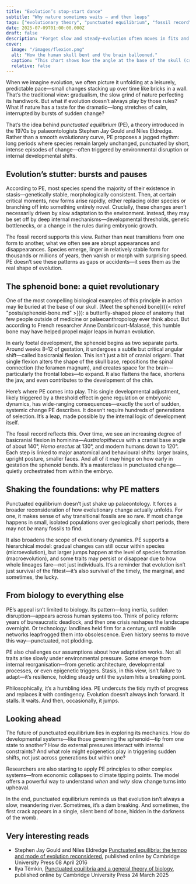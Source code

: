 ```yaml
---
title: "Evolution’s stop-start dance"
subtitle: "Why nature sometimes waits — and then leaps"
tags: ["evolutionary theory", "punctuated equilibrium", "fossil record", "developmental biology", "Stephen Jay Gould", "macroevolution", "nonlinear change"]
date: 2025-07-09T01:00:00.000Z
draft: false
description: "Forget slow and steady—evolution often moves in fits and starts. From fossil patterns to the sphenoid bone, punctuated equilibrium explains how sudden change shapes species, systems, and even society."
cover:
  image: "/images/flexion.png"
  alt: "How the human skull bent and the brain ballooned." 
  caption: "This chart shows how the angle at the base of the skull (cranial base flexion) gradually decreased over millions of years—from early apes to modern humans—while brain size expanded dramatically. The more the skull base flexed, the more room there was for the brain to grow, especially the frontal lobes. Together, these shifts helped shape our upright posture, flatter faces, and, eventually, our capacity for language and abstract thought."
  relative: false 
---
```


When we imagine evolution, we often picture it unfolding at a leisurely, predictable pace—small changes stacking up over time like bricks in a wall. That’s the traditional view: gradualism, the slow grind of nature perfecting its handiwork. But what if evolution doesn’t always play by those rules? What if nature has a taste for the dramatic—long stretches of calm, interrupted by bursts of sudden change?

That’s the idea behind *punctuated equilibrium* (PE), a theory introduced in the 1970s by palaeontologists Stephen Jay Gould and Niles Eldredge. Rather than a smooth evolutionary curve, PE proposes a jagged rhythm: long periods where species remain largely unchanged, punctuated by short, intense episodes of change—often triggered by environmental disruption or internal developmental shifts.

## Evolution’s stutter: bursts and pauses

According to PE, most species spend the majority of their existence in stasis—genetically stable, morphologically consistent. Then, at certain critical moments, new forms arise rapidly, either replacing older species or branching off into something entirely novel. Crucially, these changes aren’t necessarily driven by slow adaptation to the environment. Instead, they may be set off by deep internal mechanisms—developmental thresholds, genetic bottlenecks, or a change in the rules during embryonic growth.

The fossil record supports this view. Rather than neat transitions from one form to another, what we often see are abrupt appearances and disappearances. Species emerge, linger in relatively stable form for thousands or millions of years, then vanish or morph with surprising speed. PE doesn’t see these patterns as gaps or accidents—it sees them as the real shape of evolution.

## The sphenoid bone: a quiet revolutionary

One of the most compelling biological examples of this principle in action may lie buried at the base of our skull. 
[Meet the sphenoid bone]({{< relref "posts/sphenoid-bone.md" >}}): a butterfly-shaped piece of anatomy that few people outside of medicine or palaeoanthropology ever think about. But according to French researcher Anne Dambricourt-Malassé, this humble bone may have helped propel major leaps in human evolution.

In early foetal development, the sphenoid begins as two separate parts. Around weeks 8–12 of gestation, it undergoes a subtle but critical angular shift—called basicranial flexion. This isn’t just a bit of cranial origami. That single flexion alters the shape of the skull base, repositions the spinal connection (the foramen magnum), and creates space for the brain—particularly the frontal lobes—to expand. It also flattens the face, shortens the jaw, and even contributes to the development of the chin.

Here’s where PE comes into play. This single developmental adjustment, likely triggered by a threshold effect in gene regulation or embryonic dynamics, has wide-ranging consequences—exactly the sort of sudden, systemic change PE describes. It doesn’t require hundreds of generations of selection. It’s a leap, made possible by the internal logic of development itself.

The fossil record reflects this. Over time, we see an increasing degree of basicranial flexion in hominins—*Australopithecus* with a cranial base angle of about 140°, *Homo erectus* at 130°, and modern humans down to 120°. Each step is linked to major anatomical and behavioural shifts: larger brains, upright posture, smaller faces. And all of it may hinge on how early in gestation the sphenoid bends. It’s a masterclass in punctuated change—quietly orchestrated from within the embryo.

## Shaking the foundations: why PE matters

Punctuated equilibrium doesn’t just shake up palaeontology. It forces a broader reconsideration of how evolutionary change actually unfolds. For one, it makes sense of why transitional fossils are so rare. If most change happens in small, isolated populations over geologically short periods, there may not *be* many fossils to find.

It also broadens the scope of evolutionary dynamics. PE supports a hierarchical model: gradual changes can still occur within species (microevolution), but larger jumps happen at the level of species formation (macroevolution), and some traits may persist or disappear due to how whole lineages fare—not just individuals. It’s a reminder that evolution isn’t just survival of the fittest—it’s also survival of the timely, the marginal, and sometimes, the lucky.

## From biology to everything else

PE’s appeal isn’t limited to biology. Its pattern—long inertia, sudden disruption—appears across human systems too. Think of policy reform: years of bureaucratic deadlock, and then one crisis reshapes the landscape overnight. Or technology: landlines held firm for a century, until mobile networks leapfrogged them into obsolescence. Even history seems to move this way—punctuated, not plodding.

PE also challenges our assumptions about how adaptation works. Not all traits arise slowly under environmental pressure. Some emerge from internal reorganisation—from genetic architecture, developmental processes, or even epigenetic triggers. Stasis, in this view, isn’t failure to adapt—it’s resilience, holding steady until the system hits a breaking point.

Philosophically, it’s a humbling idea. PE undercuts the tidy myth of progress and replaces it with contingency. Evolution doesn’t always inch forward. It stalls. It waits. And then, occasionally, it jumps.

## Looking ahead

The future of punctuated equilibrium lies in exploring its mechanics. How do developmental systems—like those governing the sphenoid—tip from one state to another? How do external pressures interact with internal constraints? And what role might epigenetics play in triggering sudden shifts, not just across generations but within one?

Researchers are also starting to apply PE principles to other complex systems—from economic collapses to climate tipping points. The model offers a powerful way to understand *when* and *why* slow change turns into upheaval.

In the end, punctuated equilibrium reminds us that evolution isn’t always a slow, meandering river. Sometimes, it’s a dam breaking. And sometimes, the first crack appears in a single, silent bend of bone, hidden in the darkness of the womb.

## Very interesting reads

* Stephen Jay Gould and Niles Eldredge  [Punctuated equilibria: the tempo and mode of evolution reconsidered](https://www.cambridge.org/core/journals/paleobiology/article/abs/punctuated-equilibria-the-tempo-and-mode-of-evolution-reconsidered/416469B94B074D3F7311C805274679D4), published online by Cambridge University Press 08 April 2016
* Ilya Tëmkin, [Punctuated equilibria and a general theory of biology](https://www.cambridge.org/core/journals/paleobiology/article/punctuated-equilibria-and-a-general-theory-of-biology/75632E83959BC0322B709EFD9C2FE2C5), published online by Cambridge University Press 24 March 2025
